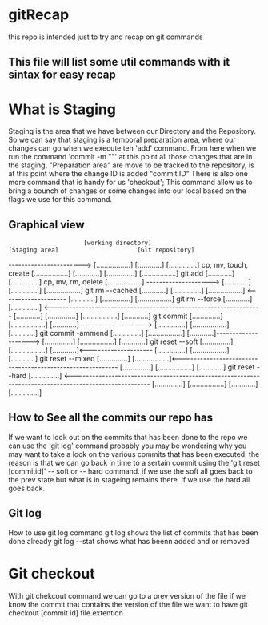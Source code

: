 # gitRecap
this repo is intended just to try and recap on git commands

## This file will list some util commands with it sintax for easy recap 

# What is Staging 
Staging is the area that we have between our Directory and the Repository. So we can say that staging is a temporal preparation area, where our changes can go when we execute teh 'add' command.
From here when we run the command 'commit -m ""' at this point all those changes that are in the staging, "Preparation area" are move to be tracked to the repository, is at this point where the change ID is added "commit ID"
There is also one more command that is handy for us 'checkout'; This command allow us to bring a bounch of changes or some changes into our local based on the flags we use for this command.

## Graphical view
                         [working directory]                        [Staging area]                      [Git repository]
-----------------------> [.................]                        [............]                      [..............]
cp, mv, touch, create    [.................]                        [............]                      [..............]
                         [.................] git add <file>         [............]                      [..............]
cp, mv, rm, delete       [.................] -------------------->  [............]                      [..............]
                         [.................] git rm --cached <file> [............]                      [..............]
                         [.................] <--------------------  [............]                      [..............] 
                         [.................]  git rm --force        [............]                      [..............]
<-----------------------------------------------------------------  [............]                      [..............]
                         [.................]                        [............] git commit           [..............]
                         [.................]                        [............]--------------------> [..............]
                         [.................]                        [............] git commit -ammend   [..............]
                         [.................]                        [............]--------------------> [..............]
                         [.................]                        [............] git reset --soft     [..............]
                         [.................]                        [............]<-------------------- [..............]
                         [.................]                        [............] git reset --mixed    [..............]
                         [.................]<---------------------------------------------------------- [..............]
                         [.................]                        [............] git reset --hard     [..............]
<------------------------------------------------------------------------------------------------------ [..............]
                         [.................]                        [............]                      [..............]

## How to See all the commits our repo has 
If we want to look out on the commits that has been done to the repo we can use the 'git log' command
probably you may be wondering why you may want to take a look on the various commits that has been executed, the reason is that we can go back in time to a sertain commit using the 'git reset [commitid]' -- soft or -- hard command.
if we use the soft all goes back to the prev state but what is in stageing remains there.
if we use the hard all goes back.
## Git log
How to use git log command 
git log shows the list of commits that has been done already 
git log --stat shows what has beenn added and or removed

# Git checkout 
With git chekcout command we can go to a prev version of the file if we know the commit that contains the version of the file we want to have 
git checkout [commit id] file.extention
